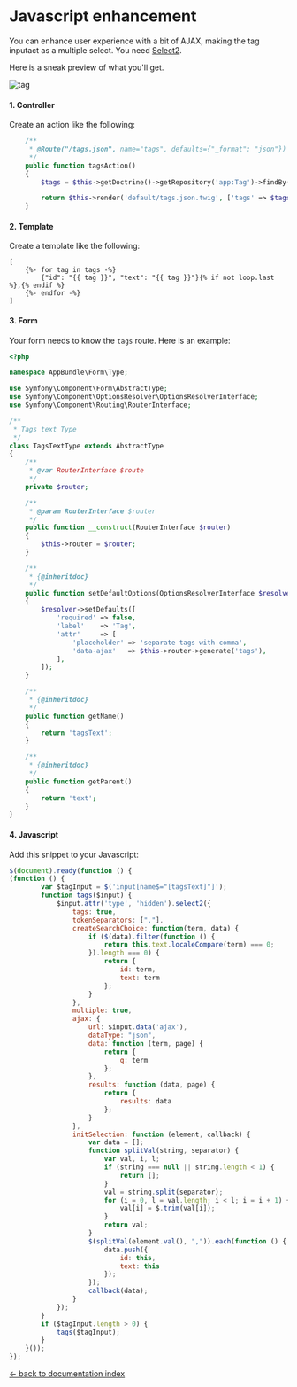 Javascript enhancement
======================

You can enhance user experience with a bit of AJAX, making the tag inputact as a multiple select. You need
[Select2](http://select2.github.io/select2/).

Here is a sneak preview of what you'll get.

![tag](https://cloud.githubusercontent.com/assets/179866/7724813/3e1d5b50-fef5-11e4-83f1-e05615518548.png)

#### 1. Controller

Create an action like the following:

```php
    /**
     * @Route("/tags.json", name="tags", defaults={"_format": "json"})
     */
    public function tagsAction()
    {
        $tags = $this->getDoctrine()->getRepository('app:Tag')->findBy([], ['name' => 'ASC']);

        return $this->render('default/tags.json.twig', ['tags' => $tags]);
    }
```

#### 2. Template

Create a template like the following:


```jinja
[
    {%- for tag in tags -%}
        {"id": "{{ tag }}", "text": "{{ tag }}"}{% if not loop.last %},{% endif %}
    {%- endfor -%}
]
```

#### 3. Form

Your form needs to know the ``tags`` route. Here is an example:

```php
<?php

namespace AppBundle\Form\Type;

use Symfony\Component\Form\AbstractType;
use Symfony\Component\OptionsResolver\OptionsResolverInterface;
use Symfony\Component\Routing\RouterInterface;

/**
 * Tags text Type
 */
class TagsTextType extends AbstractType
{
    /**
     * @var RouterInterface $route
     */
    private $router;

    /**
     * @param RouterInterface $router
     */
    public function __construct(RouterInterface $router)
    {
        $this->router = $router;
    }

    /**
     * {@inheritdoc}
     */
    public function setDefaultOptions(OptionsResolverInterface $resolver)
    {
        $resolver->setDefaults([
            'required' => false,
            'label'    => 'Tag',
            'attr'     => [
                'placeholder' => 'separate tags with comma',
                'data-ajax'   => $this->router->generate('tags'),
            ],
        ]);
    }

    /**
     * {@inheritdoc}
     */
    public function getName()
    {
        return 'tagsText';
    }

    /**
     * {@inheritdoc}
     */
    public function getParent()
    {
        return 'text';
    }
}

```

#### 4. Javascript

Add this snippet to your Javascript:

```js
$(document).ready(function () {
(function () {
        var $tagInput = $('input[name$="[tagsText]"]');
        function tags($input) {
            $input.attr('type', 'hidden').select2({
                tags: true,
                tokenSeparators: [","],
                createSearchChoice: function(term, data) {
                    if ($(data).filter(function () {
                        return this.text.localeCompare(term) === 0;
                    }).length === 0) {
                        return {
                            id: term,
                            text: term
                        };
                    }
                },
                multiple: true,
                ajax: {
                    url: $input.data('ajax'),
                    dataType: "json",
                    data: function (term, page) {
                        return {
                            q: term
                        };
                    },
                    results: function (data, page) {
                        return {
                            results: data
                        };
                    }
                },
                initSelection: function (element, callback) {
                    var data = [];
                    function splitVal(string, separator) {
                        var val, i, l;
                        if (string === null || string.length < 1) {
                            return [];
                        }
                        val = string.split(separator);
                        for (i = 0, l = val.length; i < l; i = i + 1) {
                            val[i] = $.trim(val[i]);
                        }
                        return val;
                    }
                    $(splitVal(element.val(), ",")).each(function () {
                        data.push({
                            id: this,
                            text: this
                        });
                    });
                    callback(data);
                }
            });
        }
        if ($tagInput.length > 0) {
            tags($tagInput);
        }
    }());
});
```


[← back to documentation index](index.md)